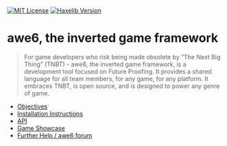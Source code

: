 [![MIT License](https://img.shields.io/badge/license-MIT-blue.svg?style=flat)](LICENSE) [![Haxelib Version](https://img.shields.io/badge/haxelib-v2.8.548-blue.svg)](http://lib.haxe.org/p/awe6)

# awe6, the inverted game framework

> For game developers who risk being made obsolete by “The Next Big Thing” (TNBT) - awe6, the inverted game framework, is a development tool focused on Future Proofing. It provides a shared language for all team members, for any game, for any platform. It embraces TNBT, is open source, and is designed to power any genre of game.

* [Objectives](https://github.com/hypersurge/awe6/wiki/Home)
* [Installation Instructions](https://github.com/hypersurge/awe6/wiki/Quick-Start)
* [API](http://htmlpreview.github.io/?https://raw.githubusercontent.com/hypersurge/awe6/api/index.html)
* [Game Showcase](https://github.com/hypersurge/awe6/wiki/Showcase)
* [Further Help / awe6 forum](http://groups.google.com/group/awe6)
